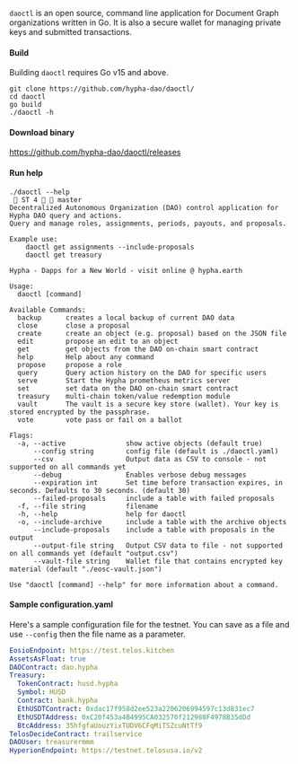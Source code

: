 ```daoctl``` is an open source, command line application for Document Graph organizations written in Go. It is also a secure wallet for managing private keys and submitted transactions.

#### Build

Building ```daoctl``` requires Go v15 and above.

```
git clone https://github.com/hypha-dao/daoctl/
cd daoctl
go build
./daoctl -h
```

#### Download binary

https://github.com/hypha-dao/daoctl/releases


#### Run help
```
./daoctl --help                                                                                                                                     ST 4   master
Decentralized Autonomous Organization (DAO) control application for Hypha DAO query and actions.
Query and manage roles, assignments, periods, payouts, and proposals.

Example use:
	daoctl get assignments --include-proposals
	daoctl get treasury

Hypha - Dapps for a New World - visit online @ hypha.earth

Usage:
  daoctl [command]

Available Commands:
  backup      creates a local backup of current DAO data
  close       close a proposal
  create      create an object (e.g. proposal) based on the JSON file
  edit        propose an edit to an object
  get         get objects from the DAO on-chain smart contract
  help        Help about any command
  propose     propose a role
  query       Query action history on the DAO for specific users
  serve       Start the Hypha prometheus metrics server
  set         set data on the DAO on-chain smart contract
  treasury    multi-chain token/value redemption module
  vault       The vault is a secure key store (wallet). Your key is stored encrypted by the passphrase.
  vote        vote pass or fail on a ballot

Flags:
  -a, --active               show active objects (default true)
      --config string        config file (default is ./daoctl.yaml)
      --csv                  Output data as CSV to console - not supported on all commands yet
      --debug                Enables verbose debug messages
      --expiration int       Set time before transaction expires, in seconds. Defaults to 30 seconds. (default 30)
      --failed-proposals     include a table with failed proposals
  -f, --file string          filename
  -h, --help                 help for daoctl
  -o, --include-archive      include a table with the archive objects
      --include-proposals    include a table with proposals in the output
      --output-file string   Output CSV data to file - not supported on all commands yet (default "output.csv")
      --vault-file string    Wallet file that contains encrypted key material (default "./eosc-vault.json")

Use "daoctl [command] --help" for more information about a command.
```


#### Sample configuration.yaml
Here's a sample configuration file for the testnet. You can save as a file and use ```--config``` then the file name as a parameter.
```yaml
EosioEndpoint: https://test.telos.kitchen
AssetsAsFloat: true
DAOContract: dao.hypha
Treasury:
  TokenContract: husd.hypha
  Symbol: HUSD
  Contract: bank.hypha
  EthUSDTContract: 0xdac17f958d2ee523a2206206994597c13d831ec7
  EthUSDTAddress: 0xC20f453a4B4995CA032570f212988F4978B35dDd
  BtcAddress: 35hfgfaUouzYixTUDV6CFqMiTSZcuNtTf9
TelosDecideContract: trailservice
DAOUser: treasurermmm
HyperionEndpoint: https://testnet.telosusa.io/v2
```
